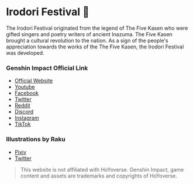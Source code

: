 # Irodori Festival 🍁

The Irodori Festival originated from the legend of The Five Kasen who were gifted singers and poetry writers of ancient Inazuma. The Five Kasen brought a cultural revolution to the nation. As a sign of the people's appreciation towards the works of the The Five Kasen, the Irodori Festival was developed.

### Genshin Impact Official Link

- [Official Website](https://genshin.hoyoverse.com/en)
- [Youtube](https://www.youtube.com/c/GenshinImpact)
- [Facebook](https://www.facebook.com/GenshinImpact)
- [Twitter](https://twitter.com/GenshinImpact)
- [Reddit](https://www.reddit.com/r/Genshin_Impact/)
- [Discord](https://discord.com/invite/genshinimpact)
- [Instagram](https://www.instagram.com/genshinimpact/)
- [TikTok](https://www.tiktok.com/@genshinimpact_en)

### Illustrations by Raku

- [Pixiv](https://www.pixiv.net/en/users/1268051)
- [Twitter](https://twitter.com/RAKU_Ge)

> This website is not affiliated with HoYoverse.
> Genshin Impact, game content and assets are trademarks and copyrights of HoYoverse.
